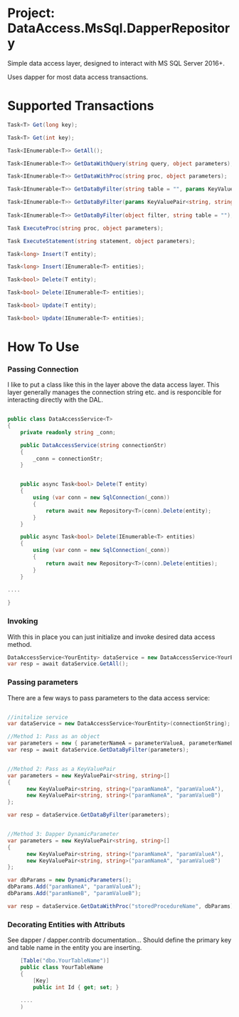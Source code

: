 # Project: DataAccess.MsSql.DapperRepository

Simple data access layer, designed to interact with MS SQL Server 2016+.

Uses dapper for most data access transactions.  


# Supported Transactions
```csharp
Task<T> Get(long key);

Task<T> Get(int key);

Task<IEnumerable<T>> GetAll();

Task<IEnumerable<T>> GetDataWithQuery(string query, object parameters);

Task<IEnumerable<T>> GetDataWithProc(string proc, object parameters);

Task<IEnumerable<T>> GetDataByFilter(string table = "", params KeyValuePair<string, string>[] filter);

Task<IEnumerable<T>> GetDataByFilter(params KeyValuePair<string, string>[] filter);
        
Task<IEnumerable<T>> GetDataByFilter(object filter, string table = "");

Task ExecuteProc(string proc, object parameters);

Task ExecuteStatement(string statement, object parameters);

Task<long> Insert(T entity);

Task<long> Insert(IEnumerable<T> entities);

Task<bool> Delete(T entity);

Task<bool> Delete(IEnumerable<T> entities);

Task<bool> Update(T entity);

Task<bool> Update(IEnumerable<T> entities);
```

# How To Use


### Passing Connection
I like to put a class like this in the layer above the data access layer.
This layer generally manages the connection string etc. and is responcible for interacting directly with the DAL.

```csharp

public class DataAccessService<T> 
{
    private readonly string _conn;

    public DataAccessService(string connectionStr)
    {
        _conn = connectionStr;
    }


    public async Task<bool> Delete(T entity)
    {
        using (var conn = new SqlConnection(_conn))
        {
            return await new Repository<T>(conn).Delete(entity);
        }
    }

    public async Task<bool> Delete(IEnumerable<T> entities)
    {
        using (var conn = new SqlConnection(_conn))
        {
            return await new Repository<T>(conn).Delete(entities);
        }
    }

....
  
}

```

### Invoking

With this in place you can just initialize and invoke desired data access method.

```csharp
DataAccessService<YourEntity> dataService = new DataAccessService<YourEntity>(connectionString);
var resp = await dataService.GetAll();
```

### Passing parameters

There are a few ways to pass parameters to the data access service:

```csharp

//initalize service
var dataService = new DataAccessService<YourEntity>(connectionString);

//Method 1: Pass as an object
var parameters = new { parameterNameA = parameterValueA, parameterNameB = parameterValueB };
var resp = await dataService.GetDataByFilter(parameters);


//Method 2: Pass as a KeyValuePair
var parameters = new KeyValuePair<string, string>[]
{
      new KeyValuePair<string, string>("paramNameA", "paramValueA"),
      new KeyValuePair<string, string>("paramNameA", "paramValueB")
};

var resp = dataService.GetDataByFilter(parameters);


//Method 3: Dapper DynamicParameter
var parameters = new KeyValuePair<string, string>[]
{
      new KeyValuePair<string, string>("paramNameA", "paramValueA"),
      new KeyValuePair<string, string>("paramNameA", "paramValueB")
};

var dbParams = new DynamicParameters();
dbParams.Add("paramNameA", "paramValueA");
dbParams.Add("paramNameB", "paramValueB");

var resp = dataService.GetDataWithProc("storedProcedureName", dbParams);

```

  
### Decorating Entities with Attributs

See dapper / dapper.contrib documentation...
Should define the primary key and table name in the entity you are inserting.

```csharp
    [Table("dbo.YourTableName")]
    public class YourTableName 
    {
        [Key]
        public int Id { get; set; }
    
    ....
    )

```




